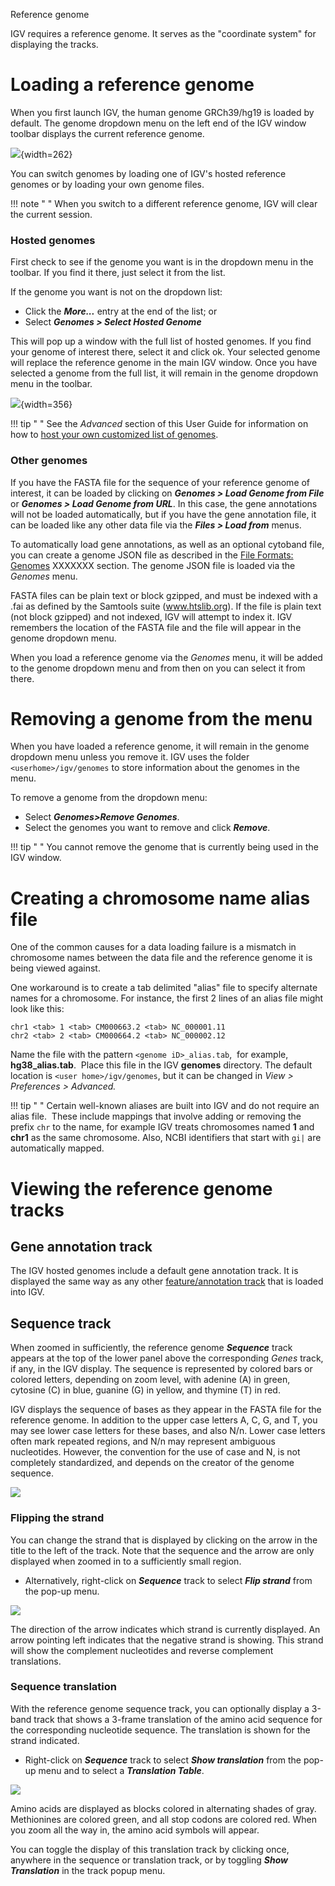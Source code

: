 
<!---
The page title should not go in the menu
-->
<p class="page-title"> Reference genome </p>

IGV requires a reference genome. It serves as the "coordinate system" for displaying the tracks. 

# Loading a reference genome

When you first launch IGV, the human genome GRCh39/hg19 is loaded by default. The genome dropdown menu on the left end of the IGV window toolbar displays the current reference genome.

![](img/icon_genome_dropdown.png){width=262}

You can switch genomes by loading one of IGV's hosted reference genomes or by loading your own genome files. 

!!! note " "
    When you switch to a different reference genome, IGV will clear the current session. 

### Hosted genomes

First check to see if the genome you want is in the dropdown menu in the toolbar. If you find it there, just select it from the list.

If the genome you want is not on the dropdown list: 

* Click the ***More...*** entry at the end of the list; or 
* Select ***Genomes > Select Hosted Genome***

This will pop up a window with the full list of hosted genomes. If you find your genome of interest there, select it and click ok. Your selected genome will replace the reference genome in the main IGV window. Once you have selected a genome from the full list, it will remain in the genome dropdown menu in the toolbar.

![](img/GenomeToAddToListNew.png){width=356}

!!! tip " "
    See the *Advanced* section of this User Guide for information on how to [host your own customized list of genomes](./advanced/hosting_genomes.md). 
    
### Other genomes

If you have the FASTA file for the sequence of your reference genome of interest, it can be loaded by clicking on ***Genomes > Load Genome from File*** or ***Genomes > Load Genome from URL***. In this case, the gene annotations will not be loaded automatically, but if you have the gene annotation file, it can be loaded like any other data file via the ***Files > Load from*** menus. 

To automatically load gene annotations, as well as an optional cytoband file, you can create a genome JSON file as described in the [File Formats: Genomes](../FileFormats/Genomes/#igv-reference-genome-json) XXXXXXX section. The genome JSON file is loaded via the *Genomes* menu.

FASTA files can be plain text or block gzipped, and must be indexed with a .fai as defined by the Samtools suite (www.htslib.org). If the file is plain text (not block gzipped) and not indexed, IGV will attempt to index it.  IGV remembers the location of the FASTA file and the file will appear in the genome dropdown menu. 

When you load a reference genome via the *Genomes* menu, it will be added to the genome dropdown menu and from then on you can select it from there. 

# Removing a genome from the menu
When you have loaded a reference genome, it will remain in the genome dropdown menu unless you remove it. IGV uses the folder ```<userhome>/igv/genomes``` to store information about the genomes in the menu.

To remove a genome from the dropdown menu:

* Select ***Genomes>Remove Genomes***.
* Select the genomes you want to remove and click ***Remove***. 

!!! tip " "
    You cannot remove the genome that is currently being used in the IGV window.
    
    
# Creating a chromosome name alias file

One of the common causes for a data loading failure is a mismatch in chromosome names between the data file and the reference genome it is being viewed against.  

One workaround is to create a tab delimited "alias" file to specify alternate names for a chromosome. For instance, the first 2 lines of an alias file might look like this:

```
chr1 <tab> 1 <tab> CM000663.2 <tab> NC_000001.11
chr2 <tab> 2 <tab> CM000664.2 <tab> NC_000002.12
```

Name the file with the pattern `<genome iD>_alias.tab`,  for example, **hg38_alias.tab**.  Place this file in the IGV **genomes** directory. The default location is `<user home>/igv/genomes`, but it can be changed in *View > Preferences > Advanced.*

!!! tip " "
    Certain well-known aliases are built into IGV and do not require an alias file.  These include mappings that involve adding or removing the prefix `chr` to the name, for example IGV treats chromosomes named **1** and **chr1** as the same chromosome. Also, NCBI identifiers that start with `gi|` are automatically mapped.

# Viewing the reference genome tracks

## Gene annotation track
The IGV hosted genomes include a default gene annotation track. It is displayed the same way as any other [feature/annotation track](tracks/annotations.md) that is loaded into IGV.

## Sequence track

When zoomed in sufficiently, the reference genome _**Sequence**_ track appears at the top of the lower panel above the corresponding _Genes_ track, if any, in the IGV display. The sequence is represented by
colored bars or colored letters, depending on zoom level, with adenine (A) in green, cytosine (C) in blue, guanine (G) in yellow, and thymine (T) in red. 
<!---
TBD describe how to change the default colors
-->

IGV displays the sequence of bases as they appear in the FASTA file for the reference genome. In addition to the upper
case letters A, C, G, and T, you may see lower case letters for these bases, and also N/n. Lower case letters often
mark repeated regions, and N/n may represent ambiguous nucleotides. However, the convention for the use of case and N, is
not completely standardized, and depends on the creator of the genome sequence.

![](img/SL_IGVsequencetrackzoomsm2015-04-01.png)

### Flipping the strand

You can change the strand that is displayed by clicking on the arrow in the title to the left of the track. Note that
the sequence and the arrow are only displayed when zoomed in to a sufficiently small region.

* Alternatively, right-click on _**Sequence**_ track to select _**Flip strand**_ from the pop-up menu.

![](img/FlipStrand1.png)

The direction of the arrow indicates which strand is currently displayed. An arrow pointing left indicates that the
negative strand is showing. This strand will show the complement nucleotides and reverse complement translations.

### Sequence translation

With the reference genome sequence track, you can optionally display a 3-band track that shows a 3-frame translation of
the amino acid sequence for the corresponding nucleotide sequence. The translation is shown for the strand indicated.

* Right-click on _**Sequence**_ track to select _**Show translation**_ from the pop-up menu and to select a _**Translation Table**_.

![](img/ThreeFrameTranslation.png)

Amino acids are displayed as blocks colored in alternating shades of gray. Methionines are colored green, and all stop
codons are colored red. When you zoom all the way in, the amino acid symbols will appear.

You can toggle the display of this translation track by clicking once, anywhere in the sequence or translation track, or
by toggling _**Show Translation**_ in the track popup menu.
